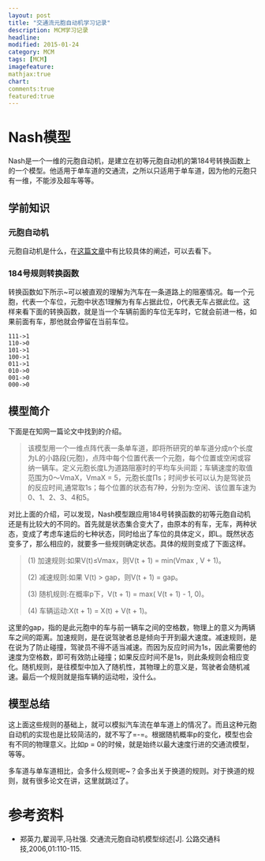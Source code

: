 ```yaml
---
layout: post
title: "交通流元胞自动机学习记录"
description: MCM学习记录
headline: 
modified: 2015-01-24
category: MCM
tags: [MCM]
imagefeature: 
mathjax:true
chart: 
comments:true
featured:true
---
```


# Nash模型

Nash是一个一维的元胞自动机，是建立在初等元胞自动机的第184号转换函数上的一个模型。他适用于单车道的交通流，之所以只适用于单车道，因为他的元胞只有一维，不能涉及超车等等。

## 学前知识

### 元胞自动机

元胞自动机是什么，在[这篇文章](http://gaocegege.com/Blog/mcm/MCM/)中有比较具体的阐述，可以去看下。

### 184号规则转换函数

转换函数如下所示~可以被直观的理解为汽车在一条道路上的阻塞情况。每一个元胞，代表一个车位，元胞中状态1理解为有车占据此位，0代表无车占据此位。这样来看下面的转换函数，就是当一个车辆前面的车位无车时，它就会前进一格，如果前面有车，那他就会停留在当前车位。

	111->1
	110->0
	101->1
	100->1
	011->1
	010->0
	001->0
	000->0

## 模型简介

下面是在知网一篇论文中找到的介绍。

>该模型用一个一维点阵代表一条单车道，即将所研究的单车道分成n个长度为L的小路段(元胞)，点阵中每个位置代表一个元胞，每个位置或空闲或容纳一辆车。定义元胞长度L为道路阻塞时的平均车头间距；车辆速度的取值范围为0～VmaX，VmaX = 5，元胞长度Πs；时间步长可以认为是驾驶员的反应时间,通常取1s；每个位置的状态有7种，分别为:空闲、该位置车速为0、1、2、3、4和5。

对比上面的介绍，可以发现，Nash模型跟应用184号转换函数的初等元胞自动机还是有比较大的不同的。首先就是状态集合变大了，由原本的有车，无车，两种状态，变成了考虑车速后的七种状态，同时给出了车位的具体定义，即L。既然状态变多了，那么相应的，就要多一些规则确定状态。具体的规则变成了下面这样。

>(1) 加速规则:如果V(t)≤Vmax，则V(t + 1) = min(Vmax , V + 1)。
>
>(2) 减速规则:如果 V(t) > gap，则V(t + 1) = gap。
>
>(3) 随机规则:在概率p下，V(t + 1) = max( V(t + 1) - 1, 0)。
>
>(4) 车辆运动:X(t + 1) = X(t) + V(t + 1)。

这里的gap，指的是此元胞中的车与前一辆车之间的空格数，物理上的意义为两辆车之间的距离。加速规则，是在说驾驶者总是倾向于开到最大速度。减速规则，是在说为了防止碰撞，驾驶员不得不适当减速。而因为反应时间为1s，因此需要他的速度为空格数，即可有效防止碰撞；如果反应时间不是1s，则此条规则会相应变化。随机规则，是往模型中加入了随机性，其物理上的意义是，驾驶者会随机减速。最后一个规则就是指车辆的运动啦，没什么。

## 模型总结

这上面这些规则的基础上，就可以模拟汽车流在单车道上的情况了。而且这种元胞自动机的实现也是比较简洁的，就不写了=-=。根据随机概率p的变化，模型也会有不同的物理意义。比如p = 0的时候，就是始终以最大速度行进的交通流模型，等等。

多车道与单车道相比，会多什么规则呢~？会多出关于换道的规则。对于换道的规则，就有很多论文在讲，这里就跳过了。


# 参考资料

* 郑英力,翟润平,马社强. 交通流元胞自动机模型综述[J]. 公路交通科技,2006,01:110-115.